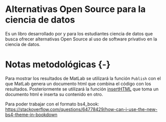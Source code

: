 
# Alternativas Open Source para la ciencia de datos

Es un libro desarrollado por y para los estudiantes ciencia de datos que busca ofrecer alternativas Open Source al uso de software privativo en la ciencia de datos.

# Notas metodológicas {-}

Para mostrar los resultados de MatLab se utilizará la función `Publish` con el que MatLab genera un documento html que combina el código con los resultados. Posteriormente se utilizará la función [insertHTML](https://drdsdaniel.github.io/Dmisc/reference/insertHTML.html) que toma un documento html e inserta su contenido en otro.

Para poder trabajar con el formato bs4_book:
https://stackoverflow.com/questions/64778429/how-can-i-use-the-new-bs4-theme-in-bookdown
